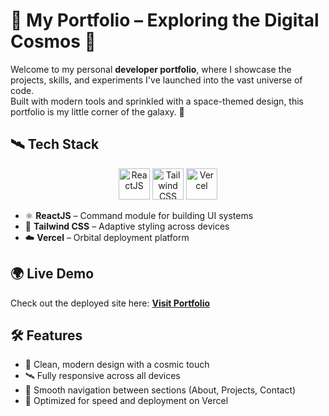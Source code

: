 # 🚀 My Portfolio – Exploring the Digital Cosmos 🌌

Welcome to my personal **developer portfolio**, where I showcase the projects, skills, and experiments I've launched into the vast universe of code.  
Built with modern tools and sprinkled with a space-themed design, this portfolio is my little corner of the galaxy. 🌠


## 🛰️ Tech Stack

<p align="center">
  <img src="https://cdn.jsdelivr.net/gh/devicons/devicon/icons/react/react-original.svg" height="50" alt="ReactJS" />
  <img src="https://cdn.jsdelivr.net/gh/devicons/devicon/icons/tailwindcss/tailwindcss-plain.svg" height="50" alt="Tailwind CSS" />
  <img src="https://cdn.jsdelivr.net/gh/devicons/devicon/icons/vercel/vercel-original.svg" height="50" alt="Vercel" />
</p>

- ⚛️ **ReactJS** – Command module for building UI systems  
- 🎨 **Tailwind CSS** – Adaptive styling across devices  
- ☁️ **Vercel** – Orbital deployment platform  


## 🌍 Live Demo  
Check out the deployed site here: [**Visit Portfolio**](https://https://wendoleevillegas.vercel.app)


## 🛠️ Features

- 💫 Clean, modern design with a cosmic touch  
- 🛰️ Fully responsive across all devices  
- 🌌 Smooth navigation between sections (About, Projects, Contact)  
- 🚀 Optimized for speed and deployment on Vercel  

